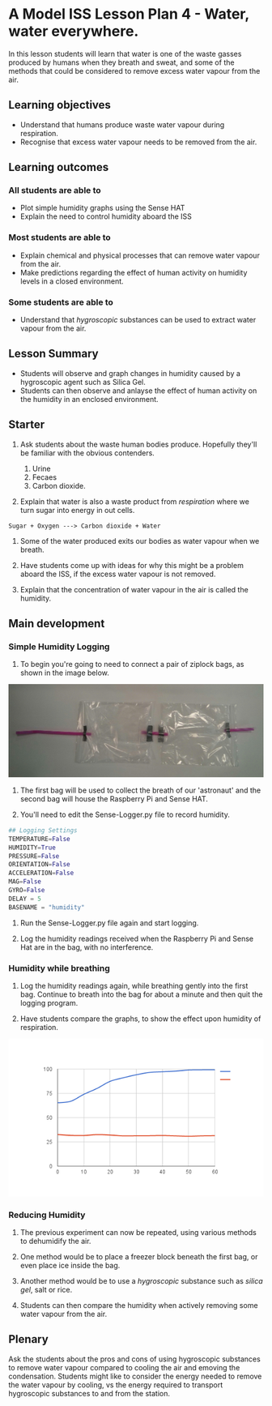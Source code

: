 # A Model ISS Lesson Plan 4 - Water, water everywhere.

In this lesson students will learn that water is one of the waste gasses produced by humans when they breath and sweat, and some of the methods that could be considered to remove excess water vapour from the air.

## Learning objectives

- Understand that humans produce waste water vapour during respiration.
- Recognise that excess water vapour needs to be removed from the air.

## Learning outcomes

### All students are able to

- Plot simple humidity graphs using the Sense HAT
- Explain the need to control humidity aboard the ISS

### Most students are able to

- Explain chemical and physical processes that can remove water vapour from the air.
- Make predictions regarding the effect of human activity on humidity levels in a closed environment.

### Some students are able to

- Understand that *hygroscopic* substances can be used to extract water vapour from the air.

## Lesson Summary

- Students will observe and graph changes in humidity caused by a hygroscopic agent such as Silica Gel.
- Students can then observe and anlayse the effect of human activity on the humidity in an enclosed environment.

## Starter

1. Ask students about the waste human bodies produce. Hopefully they'll be familiar with the obvious contenders.
    1. Urine
    1. Fecaes
    1. Carbon dioxide.

1. Explain that water is also a waste product from *respiration* where we turn sugar into energy in out cells.

```
Sugar + Oxygen ---> Carbon dioxide + Water
```

1. Some of the water produced exits our bodies as water vapour when we breath.

1. Have students come up with ideas for why this might be a problem aboard the ISS, if the excess water vapour is not removed.

1. Explain that the concentration of water vapour in the air is called the humidity.

## Main development

### Simple Humidity Logging

1. To begin you're going to need to connect a pair of ziplock bags, as shown in the image below.

![bags](images/bags.jpg)

1. The first bag will be used to collect the breath of our 'astronaut' and the second bag will house the Raspberry Pi and Sense HAT.

1. You'll need to edit the Sense-Logger.py file to record humidity.

```python
## Logging Settings
TEMPERATURE=False
HUMIDITY=True
PRESSURE=False
ORIENTATION=False
ACCELERATION=False
MAG=False
GYRO=False
DELAY = 5
BASENAME = "humidity"
```

1. Run the Sense-Logger.py file again and start logging.

1. Log the humidity readings received when the Raspberry Pi and Sense Hat are in the bag, with no interference.

### Humidity while breathing

1. Log the humidity readings again, while breathing gently into the first bag. Continue to breath into the bag for about a minute and then quit the logging program.

1. Have students compare the graphs, to show the effect upon humidity of respiration.

![humidity](images/chart.png)

### Reducing Humidity

1. The previous experiment can now be repeated, using various methods to dehumidify the air.

1. One method would be to place a freezer block beneath the first bag, or even place ice inside the bag.

1. Another method would be to use a *hygroscopic* substance such as *silica gel*, salt or rice.

1. Students can then compare the humidity when actively removing some water vapour from the air.

## Plenary

Ask the students about the pros and cons of using hygroscopic substances to remove water vapour compared to cooling the air and emoving the condensation. Students might like to consider the energy needed to remove the water vapour by cooling, vs the energy required to transport hygroscopic substances to and from the station.



